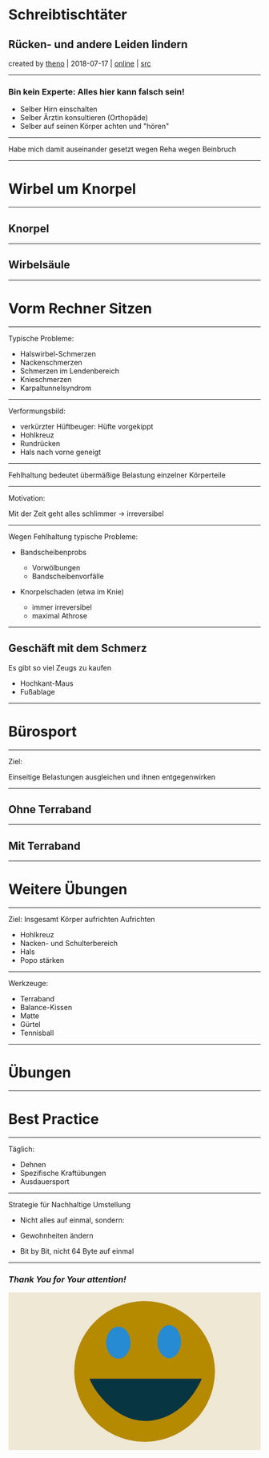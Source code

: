 <!-- .slide: data-state="no-toc-progress" --> <!-- don't show toc progress bar on this slide -->

# Schreibtischtäter
<!-- .element: class="no-toc-progress" --> <!-- slide not in toc progress bar -->

## Rücken- und andere Leiden lindern

created by [theno](https://github.com/theno) | 2018-07-17 | [online][1] | [src][2]


[1]: https://theno.github.io/presi-nacken
[2]: https://github.com/theno/presi-nacken

----  ----

<!-- .slide: data-state="no-toc-progress" --> <!-- don't show toc progress bar on this slide -->

### Bin kein Experte: Alles hier kann falsch sein!
<!-- .element: class="no-toc-progress" -->

* Selber Hirn einschalten
* Selber Ärztin konsultieren (Orthopäde)
* Selber auf seinen Körper achten und "hören"

---

Habe mich damit auseinander gesetzt wegen Reha wegen Beinbruch


----  ----

# Wirbel um Knorpel

----

## Knorpel

----

## Wirbelsäule

----  ----

# Vorm Rechner Sitzen

----

Typische Probleme:

* Halswirbel-Schmerzen
* Nackenschmerzen
* Schmerzen im Lendenbereich
* Knieschmerzen
* Karpaltunnelsyndrom

----

Verformungsbild:

* verkürzter Hüftbeuger: Hüfte vorgekippt
* Hohlkreuz
* Rundrücken
* Hals nach vorne geneigt

----

Fehlhaltung bedeutet übermäßige Belastung einzelner Körperteile

----

Motivation:

Mit der Zeit geht alles schlimmer -> irreversibel

----

Wegen Fehlhaltung typische Probleme:

* Bandscheibenprobs
  - Vorwölbungen
  - Bandscheibenvorfälle

* Knorpelschaden (etwa im Knie)
  - immer irreversibel
  - maximal Athrose

----

## Geschäft mit dem Schmerz

Es gibt so viel Zeugs zu kaufen

* Hochkant-Maus
* Fußablage

----  ----

# Bürosport

----

Ziel:

Einseitige Belastungen ausgleichen und ihnen entgegenwirken

----

## Ohne Terraband

----

## Mit Terraband

----  ----

# Weitere Übungen

----

Ziel: Insgesamt Körper aufrichten Aufrichten

* Hohlkreuz
* Nacken- und Schulterbereich
* Hals
* Popo stärken

----

Werkzeuge:
 * Terraband
 * Balance-Kissen
 * Matte
 * Gürtel
 * Tennisball

----  ----

# Übungen

----  ----

# Best Practice

----

Täglich:

* Dehnen
* Spezifische Kraftübungen
* Ausdauersport

----

Strategie für Nachhaltige Umstellung

* Nicht alles auf einmal, sondern:
* Gewohnheiten ändern

* Bit by Bit, nicht 64 Byte auf einmal

----  ----

<!-- .slide: data-state="no-toc-progress" --> <!-- don't show toc progress bar on this slide -->

### *Thank You for Your attention!*
<!-- .element: class="no-toc-progress" -->

![](img/thanks.jpg)

